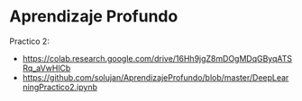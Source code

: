 # Aprendizaje Profundo

Practico 2: 
- https://colab.research.google.com/drive/16Hh9jgZ8mDOgMDqGByqATSRq_aVwHlCb
- https://github.com/solujan/AprendizajeProfundo/blob/master/DeepLearningPractico2.ipynb

